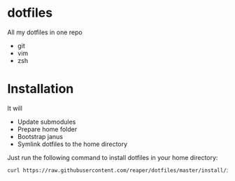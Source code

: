 dotfiles
========

All my dotfiles in one repo
  - git
  - vim
  - zsh

Installation
============

It will
  - Update submodules
  - Prepare home folder
  - Bootstrap janus
  - Symlink dotfiles to the home directory

Just run the following command to install dotfiles in your home directory:

```bash
curl https://raw.githubusercontent.com/reaper/dotfiles/master/install/install-dotfiles.sh | bash
```
